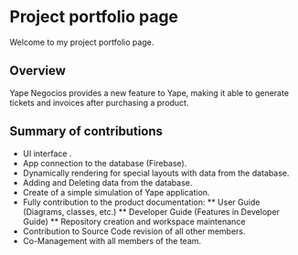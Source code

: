 # Project portfolio page
Welcome to my project portfolio page.

## Overview

Yape Negocios provides a new feature to Yape, making it able to generate tickets and invoices after purchasing a product.

## Summary of contributions

* UI interface .
* App connection to the database (Firebase).
* Dynamically rendering for special layouts with data from the database.
* Adding and Deleting data from the database.
* Create of a simple simulation of Yape application.
* Fully contribution to the product documentation:
** User Guide (Diagrams, classes, etc.)
** Developer Guide (Features in Developer Guide)
** Repository creation and workspace maintenance
* Contribution to Source Code revision of all other members.
* Co-Management with all members of the team.
